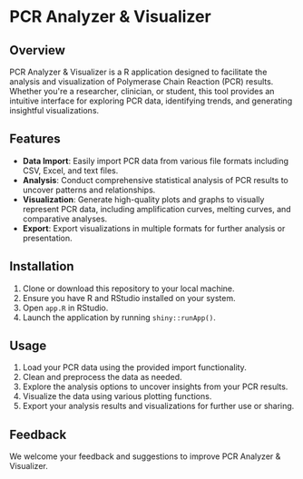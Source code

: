 # PCR Analyzer & Visualizer

## Overview
PCR Analyzer & Visualizer is a  R application designed to facilitate the analysis and visualization of Polymerase Chain Reaction (PCR) results. Whether you're a researcher, clinician, or student, this tool provides an intuitive interface for exploring PCR data, identifying trends, and generating insightful visualizations.

## Features
- **Data Import**: Easily import PCR data from various file formats including CSV, Excel, and text files. 
- **Analysis**: Conduct comprehensive statistical analysis of PCR results to uncover patterns and relationships.
- **Visualization**: Generate high-quality plots and graphs to visually represent PCR data, including amplification curves, melting curves, and comparative analyses.
- **Export**: Export visualizations in multiple formats for further analysis or presentation.

## Installation
1. Clone or download this repository to your local machine.
2. Ensure you have R and RStudio installed on your system.
3. Open `app.R` in RStudio.
4. Launch the application by running `shiny::runApp()`.

## Usage
1. Load your PCR data using the provided import functionality.
2. Clean and preprocess the data as needed.
3. Explore the analysis options to uncover insights from your PCR results.
4. Visualize the data using various plotting functions.
5. Export your analysis results and visualizations for further use or sharing.

## Feedback
We welcome your feedback and suggestions to improve PCR Analyzer & Visualizer.

